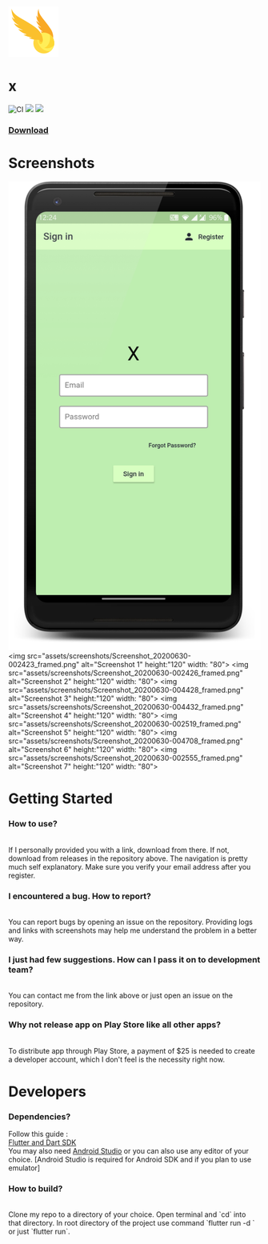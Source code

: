 <img src="assets/icons/hp.png">

# x
<p align="center">
  
![CI](https://github.com/yashimself/x/workflows/CI/badge.svg?branch=master&event=push) 
<img src="https://img.shields.io/badge/built%20w%2F-flutter-blue">
<img src="https://img.shields.io/badge/license-GPT-blue">

<p>
  <a href="https://github.com/yashimself/x/releases/download/v0.0.1/app-release.apk"> <h3> Download </a>
</p>

</p>

# Screenshots

![Screenshot 1|1920x1080,50%](assets/screenshots/Screenshot_20200630-002423_framed.png)
<img src="assets/screenshots/Screenshot_20200630-002423_framed.png" alt="Screenshot 1" height:"120" width: "80">
<img src="assets/screenshots/Screenshot_20200630-002426_framed.png" alt="Screenshot 2" height:"120" width: "80">
<img src="assets/screenshots/Screenshot_20200630-004428_framed.png" alt="Screenshot 3" height:"120" width: "80">
<img src="assets/screenshots/Screenshot_20200630-004432_framed.png" alt="Screenshot 4" height:"120" width: "80">
<img src="assets/screenshots/Screenshot_20200630-002519_framed.png" alt="Screenshot 5" height:"120" width: "80">
<img src="assets/screenshots/Screenshot_20200630-004708_framed.png" alt="Screenshot 6" height:"120" width: "80">
<img src="assets/screenshots/Screenshot_20200630-002555_framed.png" alt="Screenshot 7" height:"120" width: "80">

# Getting Started

<p>
<h3>How to use?</h3>
<br>
If I personally provided you with a link, download from there. If not, download from releases in the repository above. The navigation is pretty much self explanatory. Make sure you verify your email address after you register.
<br>
<h3>I encountered a bug. How to report?</h3>
<br>
You can report bugs by opening an issue on the repository. Providing logs and links with screenshots may help me understand the problem in a better way.
<br>
<h3>I just had few suggestions. How can I pass it on to development team?</h3>
<br>
You can contact me from the link above or just open an issue on the repository.
<br>
<h3>Why not release app on Play Store like all other apps?</h3>
<br>
To distribute app through Play Store, a payment of $25 is needed to create a developer account, which I don't feel is the necessity right now.
<br>
</p>

# Developers

<p>
<h3>Dependencies?</h3>
Follow this guide :
<br>
<a href="https://flutter.dev/docs/get-started/install">Flutter and Dart SDK</a>
<br>
You may also need <a href='https://developer.android.com/studio'>Android Studio</a> or you can also use any editor of your choice. [Android Studio is required for Android SDK and if you plan to use emulator]
<br>
<h3>How to build?</h3>
<br>
Clone my repo to a directory of your choice. Open terminal and `cd` into that directory. In root directory of the project use command `flutter run -d <your_device>` or just `flutter run`.
</p>
